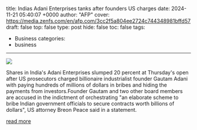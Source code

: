 title: Indias Adani Enterprises tanks after founders US charges
date: 2024-11-21 05:40:07 +0000
author: "AFP"
cover: https://media.zenfs.com/en/afp.com/3cc2f5a804ee2724c744348981bffd57
draft: false
top: false
type: post
hide: false
toc: false
tags:
  - Business
categories:
  - business
---

![](https://media.zenfs.com/en/afp.com/3cc2f5a804ee2724c744348981bffd57)

Shares in India's Adani Enterprises slumped 20 percent at Thursday's open after US prosecutors charged billionaire industrialist founder Gautam Adani with paying hundreds of millions of dollars in bribes and hiding the payments from investors.Founder Gautam and two other board members are accused in the indictment of orchestrating "an elaborate scheme to bribe Indian government officials to secure contracts worth billions of dollars", US attorney Breon Peace said in a statement.

[read more](https://finance.yahoo.com/news/indias-adani-enterprises-tanks-founders-054007667.html)
